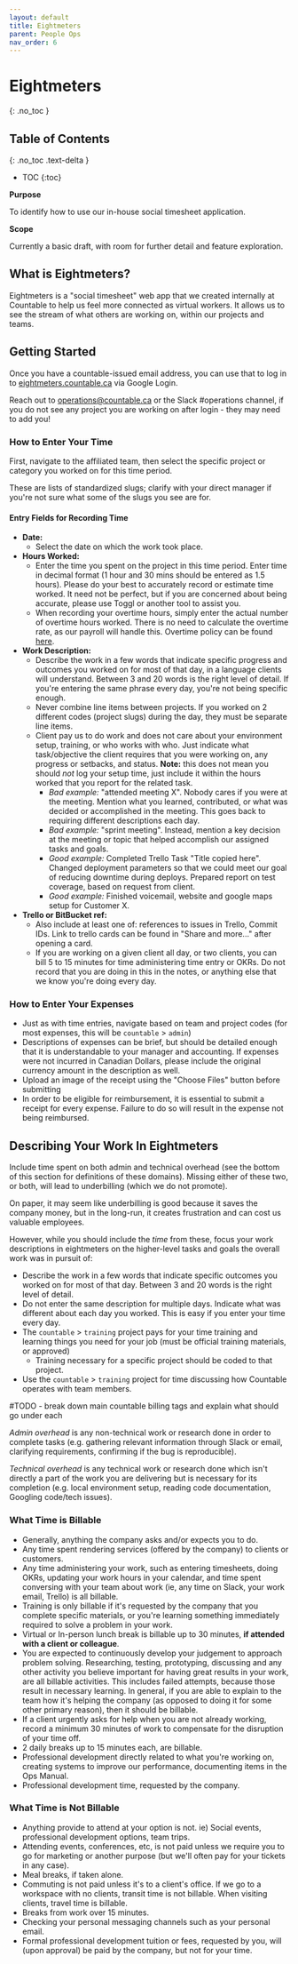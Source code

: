 ```yaml
---
layout: default
title: Eightmeters
parent: People Ops
nav_order: 6
---
```


# Eightmeters
{: .no_toc }

## Table of Contents
{: .no_toc .text-delta }

- TOC
{:toc}

**Purpose**

To identify how to use our in-house social timesheet application.

**Scope**

Currently a basic draft, with room for further detail and feature exploration.

## What is Eightmeters?

Eightmeters is a "social timesheet" web app that we
created internally at Countable to help us feel more
connected as virtual workers. It allows us to see
the stream of what others are working on, within our
projects and teams.

## Getting Started

Once you have a countable-issued email address, you can
use that to log in to [eightmeters.countable.ca](http://eightmeters.countable.ca/) via Google Login.

Reach out to [operations@countable.ca](mailto:operations@countable.ca) or the Slack #operations channel, if you do not see any project you are working on after login - they may need to add you!

### How to Enter Your Time

First, navigate to the affiliated team, then select the specific project or category you worked on for this time period. 

These are lists of standardized slugs; clarify with your direct manager if you're not sure what some of the slugs you see are for.

#### Entry Fields for Recording Time

*  **Date:**
    * Select the date on which the work took place.
*  **Hours Worked:**
    * Enter the time you spent on the project in this time period. Enter time in decimal format (1 hour and 30 mins should be entered as 1.5 hours). Please do your best to accurately record or estimate time worked. It need not be perfect, but if you are concerned about being accurate, please use Toggl or another tool to assist you.
    * When recording your overtime hours, simply enter the actual number of overtime hours worked. There is no need to calculate the overtime rate, as our payroll will handle this. Overtime policy can be found [here](https://github.com/countable-web/ops/edit/master/peopleops/COMPENSATION_STRATEGY.md#overtime). 
*  **Work Description:**
    * Describe the work in a few words that indicate specific progress and outcomes you worked on for most of that day, in a language clients will understand. Between 3 and 20 words is the right level of detail. If you're entering the same phrase every day, you're not being specific enough.
    * Never combine line items between projects. If you worked on 2 different codes (project slugs) during the day, they must be separate line items.
    * Client pay us to do work and does not care about your environment setup, training, or who works with who. Just indicate what task/objective the client requires that you were working on, any progress or setbacks, and status. **Note:** this does not mean you should *not* log your setup time, just include it within the hours worked that you report for the related task.
        * *Bad example:* "attended meeting X". Nobody cares if you were at the meeting. Mention what you learned, contributed, or what was decided or accomplished in the meeting. This goes back to requiring different descriptions each day.
        * *Bad example:* "sprint meeting". Instead, mention a key decision at the meeting or topic that helped accomplish our assigned tasks and goals.
        * *Good example:* Completed Trello Task "Title copied here". Changed deployment parameters so that we could meet our goal of reducing downtime during deploys. Prepared report on test coverage, based on request from client.
        * *Good example:* Finished voicemail, website and google maps setup for Customer X.
*  **Trello or BitBucket ref:**
    * Also include at least one of: references to issues in Trello, Commit IDs. Link to trello cards can be found in "Share and more..." after opening a card.
    * If you are working on a given client all day, or two clients, you can bill 5 to 15 minutes for time administering time entry or OKRs. Do not record that you are doing in this in the notes, or anything else that we know you're doing every day.

    
### How to Enter Your Expenses 

* Just as with time entries, navigate based on team and project codes (for most expenses, this will be `countable` > `admin`)
* Descriptions of expenses can be brief, but should be detailed enough that it is understandable to your manager and accounting. If expenses were not incurred in Canadian Dollars, please include the original currency amount in the description as well. 
* Upload an image of the receipt using the "Choose Files" button before submitting
* In order to be eligible for reimbursement, it is essential to submit a receipt for every expense. Failure to do so will result in the expense not being reimbursed.

## Describing Your Work In Eightmeters

Include time spent on both admin and technical overhead (see the bottom of this section for definitions of these domains). Missing either of these two, or both, will lead to underbilling (which we do not promote). 

On paper, it may seem like underbilling is good because it saves the company money, but in the long-run, it creates frustration and can cost us valuable employees. 

However, while you should include the *time* from these, focus your work descriptions in eightmeters on the higher-level tasks and goals the overall work was in pursuit of:

  * Describe the work in a few words that indicate specific outcomes you worked on for most of that day. Between 3 and 20 words is the right level of detail.
  * Do not enter the same description for multiple days. Indicate what was different about each day you worked. This is easy if you enter your time every day.
  * The `countable` > `training` project pays for your time training and learning things you need for your job (must be official training materials, or approved)
      * Training necessary for a specific project should be coded to that project.
  * Use the `countable` > `training` project for time discussing how Countable operates with team members.

#TODO - break down main countable billing tags and explain what should go under each

 *Admin overhead* is any non-technical work or research done in order to complete tasks (e.g. gathering relevant information through Slack or email, clarifying requirements, confirming if the bug is reproducible). 
 
 *Technical overhead* is any technical work or research done which isn't directly a part of the work you are delivering but is necessary for its completion (e.g. local environment setup, reading code documentation, Googling code/tech issues).
 
### What Time is Billable
 
  * Generally, anything the company asks and/or expects you to do.
  * Any time spent rendering services (offered by the company) to clients or customers.
  * Any time administering your work, such as entering timesheets, doing OKRs, updating your work hours in your calendar, and time spent conversing with your team about work (ie, any time on Slack, your work email, Trello) is all billable.
  * Training is only billable if it's requested by the company that you complete specific materials, or you're learning something immediately required to solve a problem in your work.
  * Virtual or In-person lunch break is billable up to 30 minutes, **if attended with a client or colleague**.
  * You are expected to continuously develop your judgement to approach problem solving. Researching, testing, prototyping, discussing and any other activity you believe important for having great results in your work, are all billable activities. This includes failed attempts, because those result in necessary learning. In general, if you are able to explain to the team how it's helping the company (as opposed to doing it for some other primary reason), then it should be billable.
  * If a client urgently asks for help when you are not already working, record a minimum 30 minutes of work to compensate for the disruption of your time off.
  * 2 daily breaks up to 15 minutes each, are billable.
  * Professional development directly related to what you're working on, creating systems to improve our performance, documenting items in the Ops Manual.
  * Professional development time, requested by the company.
 
### What Time is Not Billable
 
  * Anything provide to attend at your option is not. ie) Social events, professional development options, team trips.
  * Attending events, conferences, etc, is not paid unless we require you to go for marketing or another purpose (but we'll often pay for your tickets in any case).
  * Meal breaks, if taken alone.
  * Commuting is not paid unless it's to a client's office. If we go to a workspace with no clients, transit time is not billable. When visiting clients, travel time is billable.
  * Breaks from work over 15 minutes.
  * Checking your personal messaging channels such as your personal email.
  * Formal professional development tuition or fees, requested by you, will (upon approval) be paid by the company, but not for your time.
